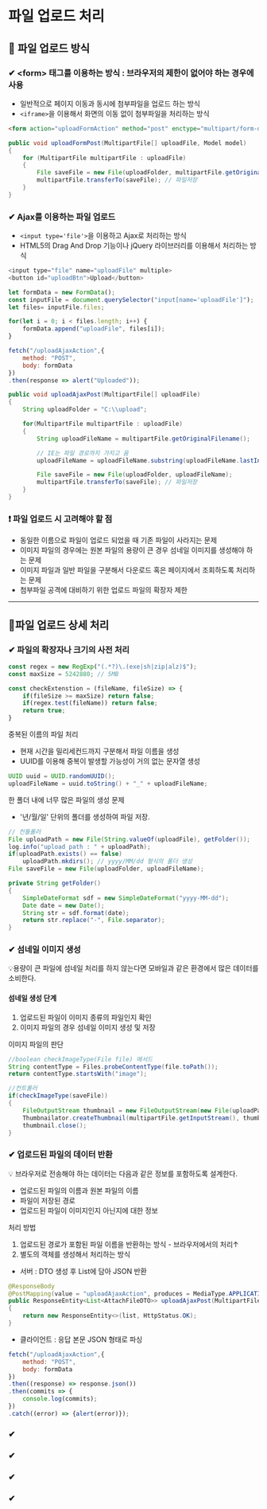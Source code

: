 # 파일 업로드 처리

## 📎 파일 업로드 방식
### ✔ \<form> 태그를 이용하는 방식 : 브라우저의 제한이 없어야 하는 경우에 사용   
- 일반적으로 페이지 이동과 동시에 첨부파일을 업로드 하는 방식   
-  `<iframe>`을 이용해서 화면의 이동 없이 첨부파일을 처리하는 방식    
```html
<form action="uploadFormAction" method="post" enctype="multipart/form-data">
```
```java
public void uploadFormPost(MultipartFile[] uploadFile, Model model)
{
    for (MultipartFile multipartFile : uploadFile)
    {
        File saveFile = new File(uploadFolder, multipartFile.getOriginalFilename());
        multipartFile.transferTo(saveFile); // 파일저장
    }
}
```
### ✔ Ajax를 이용하는 파일 업로드
- `<input type='file'>`을 이용하고 Ajax로 처리하는 방식
- HTML5의 Drag And Drop 기능이나 jQuery 라이브러리를 이용해서 처리하는 방식
```javascript
<input type="file" name="uploadFile" multiple>
<button id="uploadBtn">Upload</button>

let formData = new FormData();
const inputFile = document.querySelector("input[name='uploadFile']");
let files= inputFile.files;

for(let i = 0; i < files.length; i++) {
    formData.append("uploadFile", files[i]);
}

fetch("/uploadAjaxAction",{
    method: "POST",
    body: formData
})
.then(response => alert("Uploaded"));
``` 
```java
public void uploadAjaxPost(MultipartFile[] uploadFile)
{
    String uploadFolder = "C:\\upload";

    for(MultipartFile multipartFile : uploadFile)
    {
        String uploadFileName = multipartFile.getOriginalFilename();

        // IE는 파일 경로까지 가지고 옴
        uploadFileName = uploadFileName.substring(uploadFileName.lastIndexOf("\\") + 1);

        File saveFile = new File(uploadFolder, uploadFileName);
        multipartFile.transferTo(saveFile); // 파일저장
    }
}

```
### ❗ 파일 업로드 시 고려해야 할 점
- 동일한 이름으로 파일이 업로드 되었을 때 기존 파일이 사라지는 문제
- 이미지 파일의 경우에는 원본 파일의 용량이 큰 경우 섬네일 이미지를 생성해야 하는 문제
- 이미지 파일과 일반 파일을 구분해서 다운로드 혹은 페이지에서 조회하도록 처리하는 문제
- 첨부파일 공격에 대비하기 위한 업로드 파일의 확장자 제한
---
## 🔗파일 업로드 상세 처리
### ✔ 파일의 확장자나 크기의 사전 처리
```javascript
const regex = new RegExp("(.*?)\.(exe|sh|zip|alz)$");
const maxSize = 5242880; // 5MB

const checkExtenstion = (fileName, fileSize) => {
    if(fileSize >= maxSize) return false;
    if(regex.test(fileName)) return false;
    return true;
}
```
중복된 이름의 파일 처리
- 현재 시간을 밀리세컨드까지 구분해서 파일 이름을 생성
- UUID를 이용해 중복이 발생할 가능성이 거의 없는 문자열 생성   
```java
UUID uuid = UUID.randomUUID();
uploadFileName = uuid.toString() + "_" + uploadFileName;
```
한 폴더 내에 너무 많은 파일의 생성 문제
- '년/월/일' 단위의 폴더를 생성하여 파일 저장.
```java
// 컨틀롤러
File uploadPath = new File(String.valueOf(uploadFile), getFolder());
log.info("upload path : " + uploadPath);
if(uploadPath.exists() == false)
    uploadPath.mkdirs(); // yyyy/MM/dd 형식의 폴더 생성
File saveFile = new File(uploadFolder, uploadFileName);

private String getFolder()
{
    SimpleDateFormat sdf = new SimpleDateFormat("yyyy-MM-dd");
    Date date = new Date();
    String str = sdf.format(date);
    return str.replace("-", File.separator);
}
```
### ✔ 섬네일 이미지 생성
💡용량이 큰 파일에 섬네일 처리를 하지 않는다면 모바일과 같은 환경에서 많은 데이터를 소비한다.
#### 섬네일 생성 단계
1. 업로드된 파일이 이미지 종류의 파일인지 확인
2. 이미지 파일의 경우 섬네일 이미지 생성 및 저장

이미지 파일의 판단
```java
//boolean checkImageType(File file) 메서드
String contentType = Files.probeContentType(file.toPath());
return contentType.startsWith("image");

//컨트롤러
if(checkImageType(saveFile))
{
    FileOutputStream thumbnail = new FileOutputStream(new File(uploadPath, "s_" + uploadFileName));
    Thumbnailator.createThumbnail(multipartFile.getInputStream(), thumbnail, 100, 100);
    thumbnail.close();
}
```
### ✔ 업로드된 파일의 데이터 반환
💡 브라우저로 전송해야 하는 데이터는 다음과 같은 정보를 포함하도록 설계한다.
- 업로드된 파일의 이름과 원본 파일의 이름
- 파일이 저장된 경로
- 업로드된 파일이 이미지인지 아닌지에 대한 정보

처리 방법
1. 업로드된 경로가 포함된 파일 이름을 반환하는 방식 - 브라우저에서의 처리↑
2. 별도의 객체를 생성해서 처리하는 방식 
- 서버 : DTO 생성 후 List에 담아 JSON 반환
```java
@ResponseBody
@PostMapping(value = "uploadAjaxAction", produces = MediaType.APPLICATION_JSON_VALUE)
public ResponseEntity<List<AttachFileDTO>> uploadAjaxPost(MultipartFile[] uploadFile)
{
    return new ResponseEntity<>(list, HttpStatus.OK);
}
```
- 클라이언트 : 응답 본문 JSON 형태로 파싱
```javascript
fetch("/uploadAjaxAction",{
    method: "POST",
    body: formData
})
.then((response) => response.json())
.then(commits => {
    console.log(commits);
})
.catch((error) => {alert(error)});
```
### ✔
### ✔
### ✔
### ✔